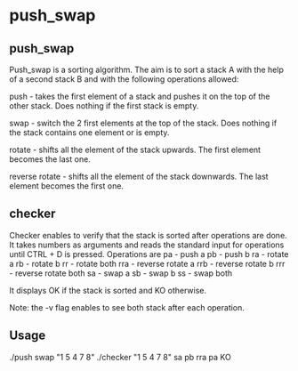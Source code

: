 # push_swap

## push_swap

Push_swap is a sorting algorithm. The aim is to sort a stack A with the help of a second stack B and with the following
operations allowed:

push - takes the first element of a stack and pushes it on the top of the other stack. Does nothing if the first stack is empty.

swap - switch the 2 first elements at the top of the stack. Does nothing if the stack contains one element or is empty.

rotate - shifts all the element of the stack upwards. The first element becomes the last one.

reverse rotate - shifts all the element of the stack downwards. The last element becomes the first one.


## checker
Checker enables to verify that the stack is sorted after operations are done. It takes numbers as arguments and reads the standard input for operations until CTRL + D is pressed. Operations are
pa - push a
pb - push b
ra - rotate a
rb - rotate b
rr - rotate both
rra - reverse rotate a
rrb - reverse rotate b
rrr - reverse rotate both
sa - swap a
sb - swap b
ss - swap both

It displays OK if the stack is sorted and KO otherwise.

Note: the -v flag enables to see both stack after each operation.

## Usage

./push swap "1 5 4 7 8"
./checker "1 5 4 7 8"
sa
pb
rra
pa
KO
